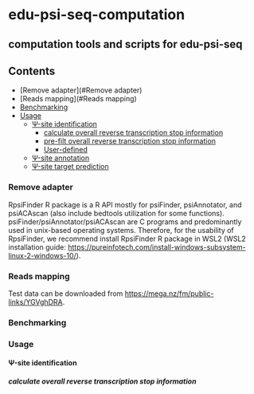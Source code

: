 # edu-psi-seq-computation

## computation tools and scripts for edu-psi-seq

## Contents
- [Remove adapter](#Remove adapter)
- [Reads mapping](#Reads mapping)
- [Benchmarking](#Benchmarking)
- [Usage](#Usage)
  - [Ψ-site identification](#Ψ-site-identification)
    - [calculate overall reverse transcription stop information](#calculate-overall-reverse-transcription-stop-information)
    - [pre-filt overall reverse transcription stop information](#pre-filt-overall-reverse-transcription-stop-information)
    - [User-defined](#a-User-defined)
  - [Ψ-site annotation](#Ψ-site-annotation)
  - [Ψ-site target prediction](#Ψ-site-target-prediction)

### Remove adapter
RpsiFinder R package is a R API mostly for psiFinder, psiAnnotator, and psiACAscan (also include bedtools utilization for some functions). psiFinder/psiAnnotator/psiACAscan are C programs and predominantly used in unix-based operating systems. Therefore, for the usability of RpsiFinder, we recommend install RpsiFinder R package in WSL2 (WSL2 installation guide: https://pureinfotech.com/install-windows-subsystem-linux-2-windows-10/).

### Reads mapping
Test data can be downloaded from https://mega.nz/fm/public-links/YGVghDRA.

### Benchmarking

### Usage

#### Ψ-site identification

##### calculate overall reverse transcription stop information
